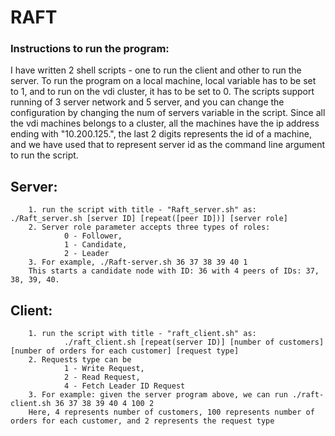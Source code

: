 # RAFT

### Instructions to run the program:
I have written 2 shell scripts - one to run the client and other to run the server. To run the program on a local machine, local variable has to be set to 1, and to run on the vdi cluster, it has to be set to 0. The scripts support running of 3 server network and 5 server, and you can change the configuration by changing the num of servers variable in the script. Since all the vdi machines belongs to a cluster, all the machines have the ip address ending with "10.200.125.", the last 2 digits represents the id of a machine, and we have used that to represent server id as the command line argument to run the script. 

## Server:
        1. run the script with title - "Raft_server.sh" as:  ./Raft_server.sh [server ID] [repeat([peer ID])] [server role]
        2. Server role parameter accepts three types of roles: 
                0 - Follower, 
                1 - Candidate,  
                2 - Leader
        3. For example, ./Raft-server.sh 36 37 38 39 40 1 
        This starts a candidate node with ID: 36 with 4 peers of IDs: 37, 38, 39, 40. 

## Client:
        1. run the script with title - "raft_client.sh" as: 
                ./raft_client.sh [repeat(server ID)] [number of customers] [number of orders for each customer] [request type]
        2. Requests type can be 
                1 - Write Request, 
                2 - Read Request, 
                4 - Fetch Leader ID Request
        3. For example: given the server program above, we can run ./raft-client.sh 36 37 38 39 40 4 100 2
        Here, 4 represents number of customers, 100 represents number of orders for each customer, and 2 represents the request type
       
   
   
 


